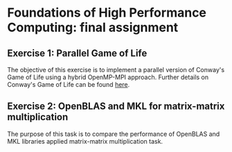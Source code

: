 # Foundations of High Performance Computing: final assignment
## Exercise 1: Parallel Game of Life
The objective of this exercise is to implement a parallel version of Conway's Game of Life using a hybrid OpenMP-MPI approach. Further details on Conway's Game of Life can be found [here](https://en.wikipedia.org/wiki/Conway%27s_Game_of_Life).

## Exercise 2: OpenBLAS and MKL for matrix-matrix multiplication
The purpose of this task is to compare the performance of OpenBLAS and MKL libraries applied matrix-matrix multiplication task.
